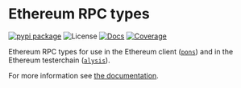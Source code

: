 Ethereum RPC types
==================

[![pypi package][pypi-image]][pypi-link] ![License][pypi-license-image] [![Docs][rtd-image]][rtd-link] [![Coverage][cov-image]][cov-link]

Ethereum RPC types for use in the Ethereum client ([`pons`](https://pypi.org/project/pons/)) and in the Ethereum testerchain ([`alysis`](https://pypi.org/project/alysis/)).

For more information see [the documentation](https://ethereum-rpc.readthedocs.io/en/latest/).


[pypi-image]: https://img.shields.io/pypi/v/ethereum-rpc
[pypi-link]: https://pypi.org/project/ethereum-rpc/
[pypi-license-image]: https://img.shields.io/pypi/l/ethereum-rpc
[rtd-image]: https://readthedocs.org/projects/ethereum-rpc/badge/?version=latest
[rtd-link]: https://ethereum-rpc.readthedocs.io/en/latest/
[cov-image]: https://codecov.io/gh/tiny-eth/ethereum-rpc/branch/master/graph/badge.svg?token=RZP1LK1HB2
[cov-link]: https://codecov.io/gh/tiny-eth/ethereum-rpc
